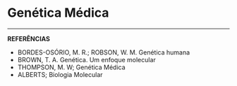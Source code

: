 # Genética Médica

---

**REFERÊNCIAS**

* BORDES-OSÓRIO, M. R.; ROBSON, W. M. Genética humana
* BROWN, T. A. Genética. Um enfoque molecular
* THOMPSON, M. W; Genética Médica
* ALBERTS; Biologia Molecular





